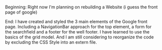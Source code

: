Beginning:
Right now I'm planning on rebuilding a Website 
(i guess the front page of google)

End:
I have created and styled the 3 main elements of the Google front page.
Including a NavigationBar approach for the top element, a form for the
searchfield and a footer for the well footer.
I have learned to use the basics of the grid model.
And I am still considering to reorganize the code by excluding the CSS Style
into an extern file.
